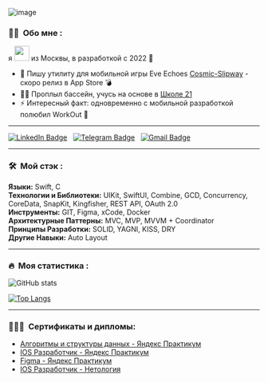 ![image](https://github.com/MickeyRU/MickeyRU/assets/91372236/c0a577c9-e5cd-4d59-875f-587885dcf174)


### :woman_technologist: &nbsp;Обо мне :

я <img src="https://media.giphy.com/media/WUlplcMpOCEmTGBtBW/giphy.gif" width="30"> из Москвы, в разработкой с 2022 🚀

- 🔭 Пишу утилиту для мобильной игры Eve Echoes [Cosmic-Slipway](https://github.com/MickeyRU/Cosmic-Slipway) - скоро релиз в App Store 💣
- 🏊‍♂️ Проплыл бассейн, учусь на основе в [Школе 21](https://21-school.ru) 
- ⚡ Интересный факт: одновременно с мобильной разработкой полюбил WorkOut 💪

---

[![LinkedIn Badge](https://img.shields.io/badge/LinkedIn-blue?style=for-the-badge&logo=linkedin&logoColor=white)](https://linkedin.com/in/павел-афанасьев-a67a68297)
&nbsp;
[![Telegram Badge](https://img.shields.io/badge/Telegram-blue?style=for-the-badge&logo=telegram&logoColor=white)](https://t.me/PavelAfanasiev)
&nbsp;
[![Gmail Badge](https://img.shields.io/badge/Gmail-red?style=for-the-badge&logo=gmail&logoColor=white)](mailto:afanasyevpv9@gmail.com)

---

### 🛠 &nbsp;Мой стэк :

**Языки:** Swift, С  
**Технологии и Библиотеки:** UIKit, SwiftUI, Combine, GCD, Concurrency, CoreData, SnapKit, Kingfisher, REST API, OAuth 2.0  
**Инструменты:** GIT, Figma, xCode, Docker  
**Архитектурные Паттерны:** MVC, MVP, MVVM + Coordinator  
**Принципы Разработки:** SOLID, YAGNI, KISS, DRY  
**Другие Навыки:** Auto Layout

---

### 🔥 &nbsp;Моя статистика :
![GitHub stats](https://github-readme-stats.vercel.app/api?username=MickeyRU&theme=vision-friendly-dark&show_icons=true)

[![Top Langs](https://github-readme-stats.vercel.app/api/top-langs/?username=MickeyRU&layout=compact&theme=vision-friendly-dark)](https://github.com/anuraghazra/github-readme-stats)

---

### 👨🏻‍🎓 &nbsp;Сертификаты и дипломы:
- [Алгоритмы и структуры данных - Яндекс Практикум](https://github.com/MickeyRU/MickeyRU/blob/main/Algorithms%20and%20DataStructures.pdf)
- [IOS Разработчик - Яндекс Практикум](https://github.com/MickeyRU/MickeyRU/blob/main/IOS%20разработчик%20-%20Яндекс%20Практикум.pdf)
- [Figma - Яндекс Практикум](https://github.com/MickeyRU/MickeyRU/blob/main/figma.pdf)
- [IOS Разработчик - Нетология](https://github.com/MickeyRU/MickeyRU/blob/main/iOS.pdf)
